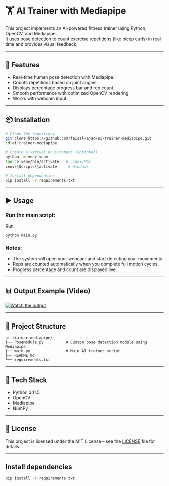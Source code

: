 # 🏋️ AI Trainer with Mediapipe

This project implements an AI-powered fitness trainer using Python, OpenCV, and Mediapipe.  
It uses pose detection to count exercise repetitions (like bicep curls) in real time and provides visual feedback.

---

## 🚀 Features
- Real-time human pose detection with Mediapipe.
- Counts repetitions based on joint angles.
- Displays percentage progress bar and rep count.
- Smooth performance with optimized OpenCV rendering.
- Works with webcam input.

---

## 📦 Installation

```bash
# Clone the repository
git clone https://github.com/faisal-ajao/ai-trainer-mediapipe.git
cd ai-trainer-mediapipe

# Create a virtual environment (optional)
python -m venv venv
source venv/bin/activate   # Linux/Mac
venv\\Scripts\\activate     # Windows

# Install dependencies
pip install -r requirements.txt
```

---

## ▶️ Usage

### Run the main script:
Run:
```
python main.py
```
### Notes:
- The system will open your webcam and start detecting your movements.
- Reps are counted automatically when you complete full motion cycles.
- Progress percentage and count are displayed live.

---

## 📊 Output Example (Video)
[![Watch the output](https://img.youtube.com/vi/pnbf4GINwHA/hqdefault.jpg)](https://youtu.be/pnbf4GINwHA?feature=shared)

---

## 📂 Project Structure
```
ai-trainer-mediapipe/
├── PoseModule.py          # Custom pose detection module using Mediapipe
├── main.py                # Main AI trainer script
├── README.md
└── requirements.txt
```

---

## 🧠 Tech Stack
- Python 3.11.5
- OpenCV
- Mediapipe
- NumPy

---

## 📜 License
This project is licensed under the MIT License – see the [LICENSE](LICENSE) file for details.

---

## Install dependencies
```bash
pip install -r requirements.txt
```
